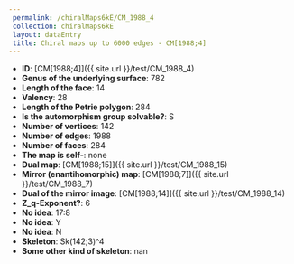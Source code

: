 ```yaml
--- 
 permalink: /chiralMaps6kE/CM_1988_4 
 collection: chiralMaps6kE
 layout: dataEntry
 title: Chiral maps up to 6000 edges - CM[1988;4]
---
```


- **ID**: [CM[1988;4]]({{ site.url }}/test/CM_1988_4)
- **Genus of the underlying surface**: 782
- **Length of the face**: 14
- **Valency**: 28
- **Length of the Petrie polygon**: 284
- **Is the automorphism group solvable?**: S
- **Number of vertices**: 142
- **Number of edges**: 1988
- **Number of faces**: 284
- **The map is self-**: none
- **Dual map**: [CM[1988;15]]({{ site.url }}/test/CM_1988_15)
- **Mirror (enantihomorphic) map**: [CM[1988;7]]({{ site.url }}/test/CM_1988_7)
- **Dual of the mirror image**: [CM[1988;14]]({{ site.url }}/test/CM_1988_14)
- **Z_q-Exponent?**: 6
- **No idea**:  17:8
- **No idea**: Y
- **No idea**: N
- **Skeleton**: Sk(142;3)^4
- **Some other kind of skeleton**: nan
